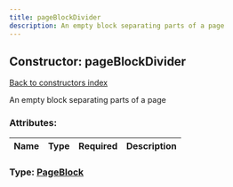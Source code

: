 ```yaml
---
title: pageBlockDivider
description: An empty block separating parts of a page
---
```

## Constructor: pageBlockDivider  
[Back to constructors index](index.md)



An empty block separating parts of a page

### Attributes:

| Name     |    Type       | Required | Description |
|----------|---------------|----------|-------------|



### Type: [PageBlock](../types/PageBlock.md)


